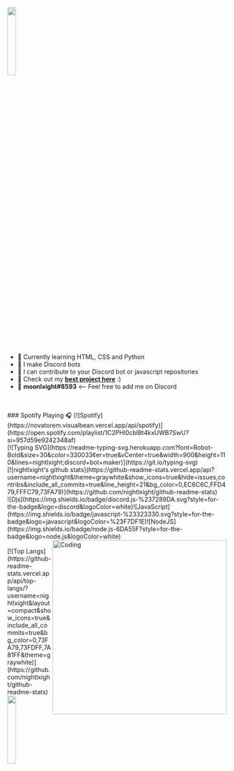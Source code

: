  <img src="https://github.com/vimalverma558/vimalverma558/blob/v2/img/hello.gif" width="20%">
 
- 🧠 Currently learning HTML, CSS and Python
- 🤖 I make Discord bots
- 🍨 I can contribute to your Discord bot or javascript repositories
- 🎉 Check out my **[best project here](https://github.com/nightlxight/discord-bots)** :)
- 🍕 **moonlxight#8593** <-- Feel free to add me on Discord

<br>
<br>
### Spotify Playing 🎧
[![Spotify](https://novatorem.visualbean.vercel.app/api/spotify)](https://open.spotify.com/playlist/1C2PHl0cblBt4kxUWB7SwU?si=957d59e9242348af)
<br>
[![Typing SVG](https://readme-typing-svg.herokuapp.com?font=Robot-Bold&size=30&color=330033&center=true&vCenter=true&width=900&height=110&lines=nightlxight;discord+bot+maker)](https://git.io/typing-svg)
<br>
[![nightlxight's github stats](https://github-readme-stats.vercel.app/api?username=nightlxight&theme=graywhite&show_icons=true&hide=issues,contribs&include_all_commits=true&line_height=21&bg_color=0,EC6C6C,FFD479,FFFC79,73FA79)](https://github.com/nightlxight/github-readme-stats)
<br>
![Djs](https://img.shields.io/badge/discord.js-%237289DA.svg?style=for-the-badge&logo=discord&logoColor=white)![JavaScript](https://img.shields.io/badge/javascript-%23323330.svg?style=for-the-badge&logo=javascript&logoColor=%23F7DF1E)![NodeJS](https://img.shields.io/badge/node.js-6DA55F?style=for-the-badge&logo=node.js&logoColor=white)
<br>
<img align="right" alt="Coding" width="400" src="https://cdn.dribbble.com/users/2646423/screenshots/5507196/computer.gif">
<br>
[![Top Langs](https://github-readme-stats.vercel.app/api/top-langs/?username=nightlxight&layout=compact&show_icons=true&include_all_commits=true&bg_color=0,73FA79,73FDFF,7A81FF&theme=graywhite)](https://github.com/nightlxight/github-readme-stats)
  
  <img src="https://media.giphy.com/media/jpVnC65DmYeyRL4LHS/giphy.gif" width="20%">
 
